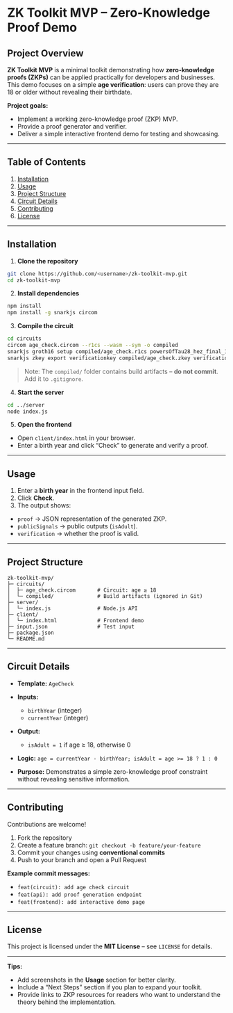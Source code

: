 # ZK Toolkit MVP – Zero-Knowledge Proof Demo

## Project Overview

**ZK Toolkit MVP** is a minimal toolkit demonstrating how **zero-knowledge proofs (ZKPs)** can be applied practically for developers and businesses.
This demo focuses on a simple **age verification**: users can prove they are 18 or older without revealing their birthdate.

**Project goals:**

* Implement a working zero-knowledge proof (ZKP) MVP.
* Provide a proof generator and verifier.
* Deliver a simple interactive frontend demo for testing and showcasing.

---

## Table of Contents

1. [Installation](#installation)
2. [Usage](#usage)
3. [Project Structure](#project-structure)
4. [Circuit Details](#circuit-details)
5. [Contributing](#contributing)
6. [License](#license)

---

## Installation

1. **Clone the repository**

```bash
git clone https://github.com/<username>/zk-toolkit-mvp.git
cd zk-toolkit-mvp
```

2. **Install dependencies**

```bash
npm install
npm install -g snarkjs circom
```

3. **Compile the circuit**

```bash
cd circuits
circom age_check.circom --r1cs --wasm --sym -o compiled
snarkjs groth16 setup compiled/age_check.r1cs powersOfTau28_hez_final_10.ptau compiled/age_check.zkey
snarkjs zkey export verificationkey compiled/age_check.zkey verification_key.json
```

> Note: The `compiled/` folder contains build artifacts – **do not commit**. Add it to `.gitignore`.

4. **Start the server**

```bash
cd ../server
node index.js
```

5. **Open the frontend**

* Open `client/index.html` in your browser.
* Enter a birth year and click “Check” to generate and verify a proof.

---

## Usage

1. Enter a **birth year** in the frontend input field.
2. Click **Check**.
3. The output shows:

* `proof` → JSON representation of the generated ZKP.
* `publicSignals` → public outputs (`isAdult`).
* `verification` → whether the proof is valid.

---

## Project Structure

```
zk-toolkit-mvp/
├─ circuits/
│  ├─ age_check.circom       # Circuit: age ≥ 18
│  └─ compiled/              # Build artifacts (ignored in Git)
├─ server/
│  └─ index.js               # Node.js API
├─ client/
│  └─ index.html             # Frontend demo
├─ input.json                # Test input
├─ package.json
└─ README.md
```

---

## Circuit Details

* **Template:** `AgeCheck`
* **Inputs:**

  * `birthYear` (integer)
  * `currentYear` (integer)
* **Output:**

  * `isAdult = 1` if age ≥ 18, otherwise 0
* **Logic:** `age = currentYear - birthYear; isAdult = age >= 18 ? 1 : 0`
* **Purpose:** Demonstrates a simple zero-knowledge proof constraint without revealing sensitive information.

---

## Contributing

Contributions are welcome!

1. Fork the repository
2. Create a feature branch: `git checkout -b feature/your-feature`
3. Commit your changes using **conventional commits**
4. Push to your branch and open a Pull Request

**Example commit messages:**

* `feat(circuit): add age check circuit`
* `feat(api): add proof generation endpoint`
* `feat(frontend): add interactive demo page`

---

## License

This project is licensed under the **MIT License** – see `LICENSE` for details.

---

**Tips:**

* Add screenshots in the **Usage** section for better clarity.
* Include a “Next Steps” section if you plan to expand your toolkit.
* Provide links to ZKP resources for readers who want to understand the theory behind the implementation.
